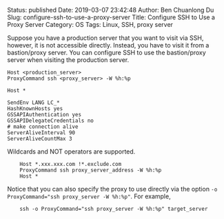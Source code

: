 Status: published
Date: 2019-03-07 23:42:48
Author: Ben Chuanlong Du
Slug: configure-ssh-to-use-a-proxy-server
Title: Configure SSH to Use a Proxy Server
Category: OS
Tags: Linux, SSH, proxy server

Suppose you have a production server that you want to visit via SSH,
however,
it is not accessible directly.
Instead,
you have to visit it from a bastion/proxy server.
You can configure SSH to use the bastion/proxy server when visiting the production server.
```
Host <production_server>
ProxyCommand ssh <proxy_server> -W %h:%p

Host *

SendEnv LANG LC_*
HashKnownHosts yes
GSSAPIAuthentication yes
GSSAPIDelegateCredentials no
# make connection alive
ServerAliveInterval 90
ServerAliveCountMax 3
```

Wildcards and NOT operators are supported.

        Host *.xxx.xxx.com !*.exclude.com
        ProxyCommand ssh proxy_server_address -W %h:%p
        Host *

Notice that you can also specify the proxy to use directly
via the option `-o ProxyCommand="ssh proxy_server -W %h:%p"`.
For example,

        ssh -o ProxyCommand="ssh proxy_server -W %h:%p" target_server
